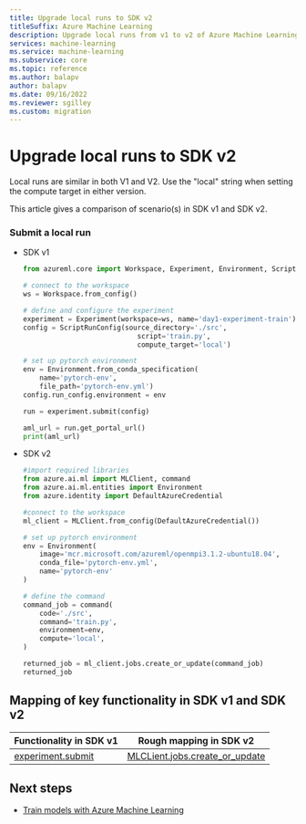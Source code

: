 ```yaml
---
title: Upgrade local runs to SDK v2
titleSuffix: Azure Machine Learning
description: Upgrade local runs from v1 to v2 of Azure Machine Learning SDK
services: machine-learning
ms.service: machine-learning
ms.subservice: core
ms.topic: reference
ms.author: balapv
author: balapv
ms.date: 09/16/2022
ms.reviewer: sgilley
ms.custom: migration
---
```


# Upgrade local runs to SDK v2

Local runs are similar in both V1 and V2. Use the "local" string when setting the compute target in either version.

This article gives a comparison of scenario(s) in SDK v1 and SDK v2.

### Submit a local run

* SDK v1

    ```python
    from azureml.core import Workspace, Experiment, Environment, ScriptRunConfig
    
    # connect to the workspace
    ws = Workspace.from_config()
    
    # define and configure the experiment
    experiment = Experiment(workspace=ws, name='day1-experiment-train')
    config = ScriptRunConfig(source_directory='./src',
                                script='train.py',
                                compute_target='local')
    
    # set up pytorch environment
    env = Environment.from_conda_specification(
        name='pytorch-env',
        file_path='pytorch-env.yml')
    config.run_config.environment = env
    
    run = experiment.submit(config)
    
    aml_url = run.get_portal_url()
    print(aml_url)
    ```

* SDK v2

    ```python
    #import required libraries
    from azure.ai.ml import MLClient, command
    from azure.ai.ml.entities import Environment
    from azure.identity import DefaultAzureCredential
    
    #connect to the workspace
    ml_client = MLClient.from_config(DefaultAzureCredential())
    
    # set up pytorch environment
    env = Environment(
        image='mcr.microsoft.com/azureml/openmpi3.1.2-ubuntu18.04',
        conda_file='pytorch-env.yml',
        name='pytorch-env'
    )
    
    # define the command
    command_job = command(
        code='./src',
        command='train.py',
        environment=env,
        compute='local',
    )
    
    returned_job = ml_client.jobs.create_or_update(command_job)
    returned_job
    ```

## Mapping of key functionality in SDK v1 and SDK v2

|Functionality in SDK v1|Rough mapping in SDK v2|
|-|-|
|[experiment.submit](/python/api/azureml-core/azureml.core.experiment.experiment#azureml-core-experiment-experiment-submit)|[MLCLient.jobs.create_or_update](/python/api/azure-ai-ml/azure.ai.ml.mlclient#azure-ai-ml-mlclient-create-or-update)|

## Next steps

* [Train models with Azure Machine Learning](concept-train-machine-learning-model.md)
